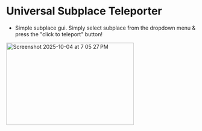 # Universal Subplace Teleporter
- Simple subplace gui. Simply select subplace from the dropdown menu & press the "click to teleport" button!
<img width="338" height="218" alt="Screenshot 2025-10-04 at 7 05 27 PM" src="https://github.com/user-attachments/assets/c21d0380-f55f-43fe-82b4-d7e4621afd26" />
